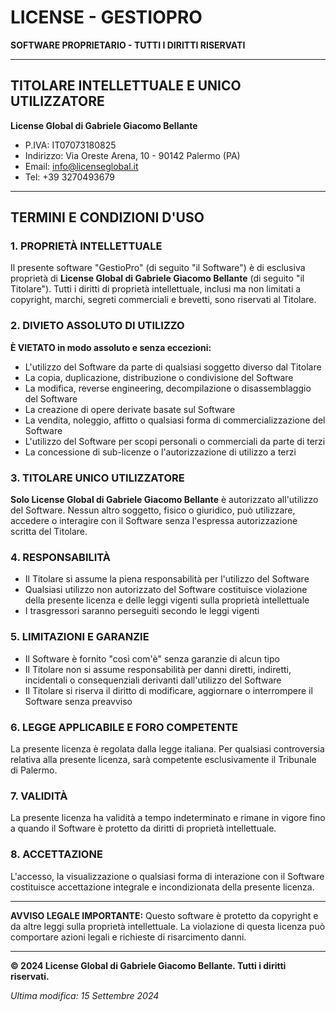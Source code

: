 # LICENSE - GESTIOPRO

**SOFTWARE PROPRIETARIO - TUTTI I DIRITTI RISERVATI**

---

## TITOLARE INTELLETTUALE E UNICO UTILIZZATORE

**License Global di Gabriele Giacomo Bellante**
- P.IVA: IT07073180825
- Indirizzo: Via Oreste Arena, 10 - 90142 Palermo (PA)
- Email: info@licenseglobal.it
- Tel: +39 3270493679

---

## TERMINI E CONDIZIONI D'USO

### 1. PROPRIETÀ INTELLETTUALE
Il presente software "GestioPro" (di seguito "il Software") è di esclusiva proprietà di **License Global di Gabriele Giacomo Bellante** (di seguito "il Titolare"). Tutti i diritti di proprietà intellettuale, inclusi ma non limitati a copyright, marchi, segreti commerciali e brevetti, sono riservati al Titolare.

### 2. DIVIETO ASSOLUTO DI UTILIZZO
**È VIETATO in modo assoluto e senza eccezioni:**
- L'utilizzo del Software da parte di qualsiasi soggetto diverso dal Titolare
- La copia, duplicazione, distribuzione o condivisione del Software
- La modifica, reverse engineering, decompilazione o disassemblaggio del Software
- La creazione di opere derivate basate sul Software
- La vendita, noleggio, affitto o qualsiasi forma di commercializzazione del Software
- L'utilizzo del Software per scopi personali o commerciali da parte di terzi
- La concessione di sub-licenze o l'autorizzazione di utilizzo a terzi

### 3. TITOLARE UNICO UTILIZZATORE
**Solo License Global di Gabriele Giacomo Bellante** è autorizzato all'utilizzo del Software. Nessun altro soggetto, fisico o giuridico, può utilizzare, accedere o interagire con il Software senza l'espressa autorizzazione scritta del Titolare.

### 4. RESPONSABILITÀ
- Il Titolare si assume la piena responsabilità per l'utilizzo del Software
- Qualsiasi utilizzo non autorizzato del Software costituisce violazione della presente licenza e delle leggi vigenti sulla proprietà intellettuale
- I trasgressori saranno perseguiti secondo le leggi vigenti

### 5. LIMITAZIONI E GARANZIE
- Il Software è fornito "così com'è" senza garanzie di alcun tipo
- Il Titolare non si assume responsabilità per danni diretti, indiretti, incidentali o consequenziali derivanti dall'utilizzo del Software
- Il Titolare si riserva il diritto di modificare, aggiornare o interrompere il Software senza preavviso

### 6. LEGGE APPLICABILE E FORO COMPETENTE
La presente licenza è regolata dalla legge italiana. Per qualsiasi controversia relativa alla presente licenza, sarà competente esclusivamente il Tribunale di Palermo.

### 7. VALIDITÀ
La presente licenza ha validità a tempo indeterminato e rimane in vigore fino a quando il Software è protetto da diritti di proprietà intellettuale.

### 8. ACCETTAZIONE
L'accesso, la visualizzazione o qualsiasi forma di interazione con il Software costituisce accettazione integrale e incondizionata della presente licenza.

---

**AVVISO LEGALE IMPORTANTE:**
Questo software è protetto da copyright e da altre leggi sulla proprietà intellettuale. La violazione di questa licenza può comportare azioni legali e richieste di risarcimento danni.

---

**© 2024 License Global di Gabriele Giacomo Bellante. Tutti i diritti riservati.**

*Ultima modifica: 15 Settembre 2024*
